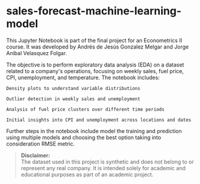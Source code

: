 # sales-forecast-machine-learning-model

This Jupyter Notebook is part of the final project for an Econometrics II course. It was developed by Andrés de Jesús Gonzalez Melgar and Jorge Anibal Velasquez Folgar.

The objective is to perform exploratory data analysis (EDA) on a dataset related to a company's operations, focusing on weekly sales, fuel price, CPI, unemployment, and temperature. The notebook includes:

    Density plots to understand variable distributions

    Outlier detection in weekly sales and unemployment

    Analysis of fuel price clusters over different time periods

    Initial insights into CPI and unemployment across locations and dates

Further steps in the notebook include model the training and prediction using multiple models and choosing the best option taking into consideration RMSE metric.

> **Disclaimer:**  
> The dataset used in this project is synthetic and does not belong to or represent any real company. It is intended solely for academic and educational purposes as part of an academic project.
